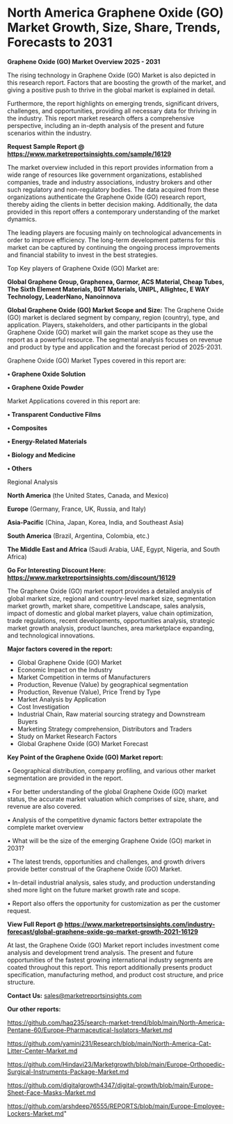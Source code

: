  # North America Graphene Oxide (GO) Market Growth, Size, Share, Trends, Forecasts to 2031

<Strong> Graphene Oxide (GO) Market Overview 2025 - 2031</strong>

The rising technology in Graphene Oxide (GO) Market is also depicted in this research report. Factors that are boosting the growth of the market, and giving a positive push to thrive in the global market is explained in detail.

Furthermore, the report highlights on emerging trends, significant drivers, challenges, and opportunities, providing all necessary data for thriving in the industry. This report market research offers a comprehensive perspective, including an in-depth analysis of the present and future scenarios within the industry.

<strong>Request Sample Report @ <a href=https://www.marketreportsinsights.com/sample/16129>https://www.marketreportsinsights.com/sample/16129</a></strong>

The market overview included in this report provides information from a wide range of resources like government organizations, established companies, trade and industry associations, industry brokers and other such regulatory and non-regulatory bodies. The data acquired from these organizations authenticate the Graphene Oxide (GO) research report, thereby aiding the clients in better decision making. Additionally, the data provided in this report offers a contemporary understanding of the market dynamics.

The leading players are focusing mainly on technological advancements in order to improve efficiency. The long-term development patterns for this market can be captured by continuing the ongoing process improvements and financial stability to invest in the best strategies.

Top Key players of Graphene Oxide (GO) Market are:

<strong>Global Graphene Group, Graphenea, Garmor, ACS Material, Cheap Tubes, The Sixth Element Materials, BGT Materials, UNIPL, Allightec, E WAY Technology, LeaderNano, Nanoinnova</strong>

<strong><b>Global Graphene Oxide (GO) Market Scope and Size:</b></strong>
The Graphene Oxide (GO) market is declared segment by company, region (country), type, and application. Players, stakeholders, and other participants in the global Graphene Oxide (GO) market will gain the market scope as they use the report as a powerful resource. The segmental analysis focuses on revenue and product by type and application and the forecast period of 2025-2031.

Graphene Oxide (GO) Market Types covered in this report are:

<strong>• Graphene Oxide Solution

• Graphene Oxide Powder</strong>

Market Applications covered in this report are:

<strong>• Transparent Conductive Films

• Composites

• Energy-Related Materials

• Biology and Medicine

• Others</strong> 

Regional Analysis

<strong>North America</strong> (the United States, Canada, and Mexico)

<strong>Europe</strong> (Germany, France, UK, Russia, and Italy)

<strong>Asia-Pacific</strong> (China, Japan, Korea, India, and Southeast Asia)

<strong>South America</strong> (Brazil, Argentina, Colombia, etc.)

<strong>The Middle East and Africa</strong> (Saudi Arabia, UAE, Egypt, Nigeria, and South Africa)

<strong>Go For Interesting Discount Here: <a href=https://www.marketreportsinsights.com/discount/16129>https://www.marketreportsinsights.com/discount/16129</a></strong>

The Graphene Oxide (GO) market report provides a detailed analysis of global market size, regional and country-level market size, segmentation market growth, market share, competitive Landscape, sales analysis, impact of domestic and global market players, value chain optimization, trade regulations, recent developments, opportunities analysis, strategic market growth analysis, product launches, area marketplace expanding, and technological innovations.

<strong><b>Major factors covered in the report:</b></strong>
<ul>
  <li>Global Graphene Oxide (GO) Market </li>
  <li>Economic Impact on the Industry</li>
  <li>Market Competition in terms of Manufacturers</li>
  <li>Production, Revenue (Value) by geographical segmentation</li>
  <li>Production, Revenue (Value), Price Trend by Type</li>
  <li>Market Analysis by Application</li>
  <li>Cost Investigation</li>
  <li>Industrial Chain, Raw material sourcing strategy and Downstream Buyers</li>
  <li>Marketing Strategy comprehension, Distributors and Traders</li>
  <li>Study on Market Research Factors</li>
  <li>Global Graphene Oxide (GO) Market Forecast</li>
</ul>

<strong><b>Key Point of the Graphene Oxide (GO) Market report:</b></strong>

• Geographical distribution, company profiling, and various other market segmentation are provided in the report.

• For better understanding of the global Graphene Oxide (GO) market status, the accurate market valuation which comprises of size, share, and revenue are also covered.

• Analysis of the competitive dynamic factors better extrapolate the complete market overview

• What will be the size of the emerging Graphene Oxide (GO) market in 2031?

• The latest trends, opportunities and challenges, and growth drivers provide better construal of the Graphene Oxide (GO) Market.

• In-detail industrial analysis, sales study, and production understanding shed more light on the future market growth rate and scope.

• Report also offers the opportunity for customization as per the customer request.

<strong><b>View Full Report @ <a href=https://www.marketreportsinsights.com/industry-forecast/global-graphene-oxide-go-market-growth-2021-16129>https://www.marketreportsinsights.com/industry-forecast/global-graphene-oxide-go-market-growth-2021-16129</a></b></strong>


At last, the Graphene Oxide (GO) Market report includes investment come analysis and development trend analysis. The present and future opportunities of the fastest growing international industry segments are coated throughout this report. This report additionally presents product specification, manufacturing method, and product cost structure, and price structure.

<strong>Contact Us:</strong>
sales@marketreportsinsights.com

<strong>Our other reports:</strong>

<a href=https://github.com/haq235/search-market-trend/blob/main/North-America-Pentane-60/Europe-Pharmaceutical-Isolators-Market.md>https://github.com/haq235/search-market-trend/blob/main/North-America-Pentane-60/Europe-Pharmaceutical-Isolators-Market.md</a>

<a href=https://github.com/yamini231/Research/blob/main/North-America-Cat-Litter-Center-Market.md>https://github.com/yamini231/Research/blob/main/North-America-Cat-Litter-Center-Market.md</a>

<a href=https://github.com/Hindavi23/Marketgrowth/blob/main/Europe-Orthopedic-Surgical-Instruments-Package-Market.md>https://github.com/Hindavi23/Marketgrowth/blob/main/Europe-Orthopedic-Surgical-Instruments-Package-Market.md</a>

<a href=https://github.com/digitalgrowth4347/digital-growth/blob/main/Europe-Sheet-Face-Masks-Market.md>https://github.com/digitalgrowth4347/digital-growth/blob/main/Europe-Sheet-Face-Masks-Market.md</a>

<a href=https://github.com/arshdeep76555/REPORTS/blob/main/Europe-Employee-Lockers-Market.md>https://github.com/arshdeep76555/REPORTS/blob/main/Europe-Employee-Lockers-Market.md</a>"
